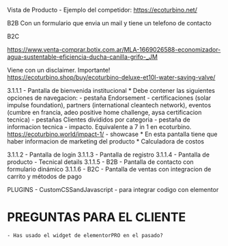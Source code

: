 Vista de Producto - Ejemplo del competidor: https://ecoturbino.net/

B2B
Con un formulario que envia un mail y tiene un telefono de contacto

B2C

https://www.venta-comprar.botix.com.ar/MLA-1669026588-economizador-agua-sustentable-eficiencia-ducha-canilla-grifo-_JM

Viene con un disclaimer. Importante! https://ecoturbino.shop/buy/ecoturbino-deluxe-et10l-water-saving-valve/


3.1.1.1 - Pantalla de bienvenida institucional
            * Debe contener las siguientes opciones de navegacion: 
                - pestaña Endorsement - certificaciones (solar impulse foundation), partners (international cleantech network), eventos (cumbre en francia, adeo positive home challenge, aysa certificacion tecnica)
                - pestañas Clientes divididos por categoria
                - pestaña de informacion tecnica
                - impacto. Equivalente a 7 in 1 en ecoturbino. https://ecoturbino.world/impact-1/
                    - showcase
            * En esta pantalla tiene que haber informacion de marketing del producto
            * Calculadora de costos

3.1.1.2 - Pantalla de login
3.1.1.3 - Pantalla de registro
3.1.1.4 - Pantalla de producto
            - Tecnical details
3.1.1.5 - B2B - Pantalla de contacto con formulario dinámico
3.1.1.6 - B2C - Pantalla de ventas con integracion de carrito y métodos de pago

PLUGINS
    - CustomCSSandJavascript - para integrar codigo con elementor


# PREGUNTAS PARA EL CLIENTE
    - Has usado el widget de elementorPRO en el pasado?